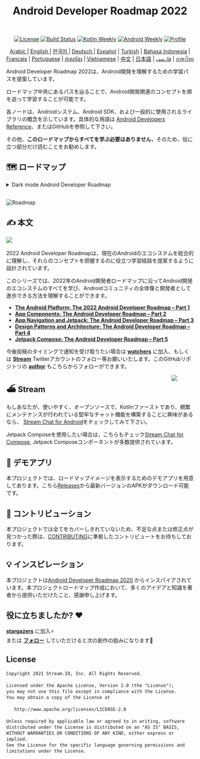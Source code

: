 <h1 align="center">Android Developer Roadmap 2022</h1></br>

<p align="center">
  <a href="https://opensource.org/licenses/Apache-2.0"><img alt="License" src="https://img.shields.io/badge/License-Apache%202.0-blue.svg"/></a>
  <a href="https://github.com/skydoves/android-developer-roadmap/actions/workflows/build.yml"><img alt="Build Status" src="https://github.com/skydoves/android-developer-roadmap/actions/workflows/build.yml/badge.svg"/></a>
  <a href="https://mailchi.mp/kotlinweekly/kotlin-weekly-279"><img alt="Kotlin Weekly" src="https://skydoves.github.io/badges/kotlin-weekly2.svg"/></a>
  <a href="https://androidweekly.net/issues/issue-495"><img alt="Android Weekly" src="https://skydoves.github.io/badges/android-weekly.svg"/></a>
  <a href="https://github.com/skydoves"><img alt="Profile" src="https://skydoves.github.io/badges/skydoves.svg"/></a>
</p>
<p align="center">
<a href="/README_AR.md" target="_blank"> Arabic </a> | <a href="/README.md" target="_blank"> English </a> | <a href="/README_KR.md" target="_blank"> 한국어 </a> | <a href="/README_DE.md" target="_blank"> Deutsch </a>| <a href="/README_ES.md" target="_blank"> Español</a> | <a href="/README_TR.md" target="_blank"> Turkish</a> | <a href="/README_ID.md" target="_blank"> Bahasa Indonesia</a> | <a href="/README_FR.md" target="_blank"> Français</a> | <a href="/README_PT.md" target="_blank"> Portuguese</a> | <a href="/README_KHM.md" target="_blank">ភាសាខ្មែរ</a> | <a href="/README_VI.md" target="_blank">Vietnamese</a> | <a href="/README_CN.md" target="_blank">中文</a> | <a href="/README_JP.md" target="_blank">日本語</a> | <a href="/README_FA.md" target="_blank">فارسی</a> | <a href="/README_TH.md" target="_blank">ภาษาไทย</a>
</p>


Android Developer Roadmap 2022は、Android開発を理解するための学習パスを提案しています。

ロードマップ中央にあるパスを辿ることで、Android開発関連のコンセプトを順を追って学習することが可能です。

各ノードは、Androidシステム、Android SDK、および一般的に使用されるライブラリの概念を示しています。具体的な用語は [Android Developers Reference](https://developer.android.com/reference)、またはGitHubを参照して下さい。

その他、**このロードマップからすべてを学ぶ必要はありません**，そのため、役に立つ部分だけ読むことをお勧めします。

## 🗺 ロードマップ

<details>
  <summary>Dark mode Android Developer Roadmap</summary>

![Roadmap](images/android_developer_roadmap_dark.png)

</details>

<br>

![Roadmap](/images/android_developer_roadmap.png)

## ✍️ 本文

<a href="https://getstream.io/blog/android-developer-roadmap/"><img src="images/article.png" /></a><br>

2022 Android Developer Roadmapは、現在のAndroidのエコシステムを総合的に理解し、それらのコンセプトを把握するのに役立つ学習経路を提案するように設計されています。

このシリーズでは、2022年のAndroid開発者ロードマップに沿ってAndroid開発のエコシステムのすべてを学び、Androidコミュニティの全体像と開発者として進歩できる方法を理解することができます。

- **[The Android Platform: The 2022 Android Developer Roadmap – Part 1](https://getstream.io/blog/android-developer-roadmap/)**
- **[App Components: The Android Developer Roadmap – Part 2](https://getstream.io/blog/android-developer-roadmap-part-2/)**
- **[App Navigation and Jetpack: The Android Developer Roadmap – Part 3](https://getstream.io/blog/android-developer-roadmap-part-3/)**
- **[Design Patterns and Architecture: The Android Developer Roadmap – Part 4](https://getstream.io/blog/design-patterns-and-architecture-the-android-developer-roadmap-part-4/)**
- **[Jetpack Compose: The Android Developer Roadmap – Part 5](https://getstream.io/blog/android-developer-roadmap-part-5/)**

今後投稿のタイミングで通知を受け取りたい場合は **[watchers](https://github.com/skydoves/android-developer-roadmap/watchers)** に加入、もしくは **[Stream](https://twitter.com/getstream_io)** Twitterアカウントのフォロー等お願いいたします。このGitHubリポジトリの __[author](https://github.com/skydoves)__ もこちらからフォローができます。

<a href="https://getstream.io/tutorials/android-chat?utm_source=Github&utm_medium=Github_Repo_Content_Ad&utm_content=Developer&utm_campaign=2022AndroidDeveloperRoadmap&utm_term=DevRelOss">
<img src="https://user-images.githubusercontent.com/24237865/138428440-b92e5fb7-89f8-41aa-96b1-71a5486c5849.png" align="right" width="12%"/>
</a>

## ⛴ Stream

もしあなたが、使いやすく、オープンソースで、Kotlinファーストであり、頻繁にメンテナンスが行われている堅牢なチャット機能を構築することに興味があるなら、 [Stream Chat for Android](https://getstream.io/tutorials/android-chat)をチェックしてみて下さい。

Jetpack Composeを使用したい場合は，こちらもチェック[Stream Chat for Compose](https://getstream.io/chat/compose/tutorial/), Jetpack Composeコンポーネントが多数提供されています。

## 📱 デモアプリ

本プロジェクトでは、ロードマップイメージを表示するためのデモアプリを用意してあります。こちら[Releases](https://github.com/skydoves/android-developer-roadmap/releases)から最新バージョンのAPKがダウンロード可能です。

## 🤝 コントリビューション

本プロジェクトでは全てをカバーしきれていないため、不足な点または修正点が見つかった際は、[CONTRIBUTING](CONTRIBUTING.md)に準拠したコントリビュートをお待ちしております。

## 💡 インスピレーション

本プロジェクトは[Android Developer Roadmap 2020](https://github.com/mobile-roadmap/android-developer-roadmap) からインスパイアされています。本プロジェクトロードマップ作成において、多くのアイデアと知識を著者から提供いただけたこと、感謝申し上げます。

## 役に立ちましたか? :heart:

__[stargazers](https://github.com/skydoves/android-developer-roadmap/stargazers)__ に加入:star:<br>
または __[フォロー](https://github.com/skydoves)__ していただけると次の創作の励みになります🤩

## License
```
Copyright 2021 Stream.IO, Inc. All Rights Reserved.

Licensed under the Apache License, Version 2.0 (the "License");
you may not use this file except in compliance with the License.
You may obtain a copy of the License at

   http://www.apache.org/licenses/LICENSE-2.0

Unless required by applicable law or agreed to in writing, software
distributed under the License is distributed on an "AS IS" BASIS,
WITHOUT WARRANTIES OR CONDITIONS OF ANY KIND, either express or implied.
See the License for the specific language governing permissions and
limitations under the License.
```
